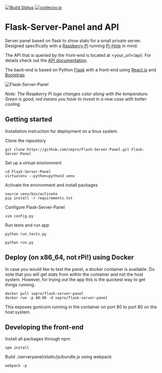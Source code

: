 [![Build Status](https://travis-ci.com/sepro/Flask-Server-Panel.svg?branch=master)](https://travis-ci.com/sepro/Flask-Server-Panel) [![codecov.io](https://codecov.io/github/sepro/Flask-Server-Panel/coverage.svg?precision=1)](https://codecov.io/github/sepro/Flask-Server-Panel/)

# Flask-Server-Panel and API

Server panel based on flask to show stats for a small private server. 
Designed specifically with a [Raspberry Pi](https://www.raspberrypi.org/) 
running [Pi-Hole](https://pi-hole.net/) in mind.

The API that is queried by the front-end is located at <your_url>/api/. 
For details check out the [API documentation](./docs/api.md).


The back-end is based on Python [Flask](http://flask.pocoo.org/) with a 
front-end using [React.js](https://facebook.github.io/react/) and 
[Bootstrap](http://getbootstrap.com/)

![Flask-Server-Panel](./docs/server_panel.png "Server Panel")

*Note: The Raspberry Pi logo changes color along with the temperature. 
Green is good, red means you have to invest in a new case with better 
cooling.*

## Getting started

Installation instruction for deployment on a linux system. 

Clone the repository

    git clone https://github.com/sepro/Flask-Server-Panel.git Flask-Server-Panel
    
Set up a virtual environment
    
    cd Flask-Server-Panel
    virtualenv --python=python3 venv
    
Activate the environment and install packages

    source venv/bin/activate
    pip install -r requirements.txt
    
Configure Flask-Server-Panel

    vim config.py

Run tests and run app

    python run_tests.py
    
    python run.py

## Deploy (on x86_64, not rPi!) using Docker

In case you would like to test the panel, a docker container is available. Do note that you will get stats from within the container and not the host system. However, for trying out the app this is the quickest way to get things running.

    docker pull sepro/flask-server-panel
    docker run -p 80:80 -d sepro/flask-server-panel
    
This exposes gunicorn running in the container on port 80 to port 80 on the host system. 

## Developing the front-end
Install all packages through npm 

    npm install

Build ./serverpanel/static/js/bundle.js using webpack

    webpack -p


